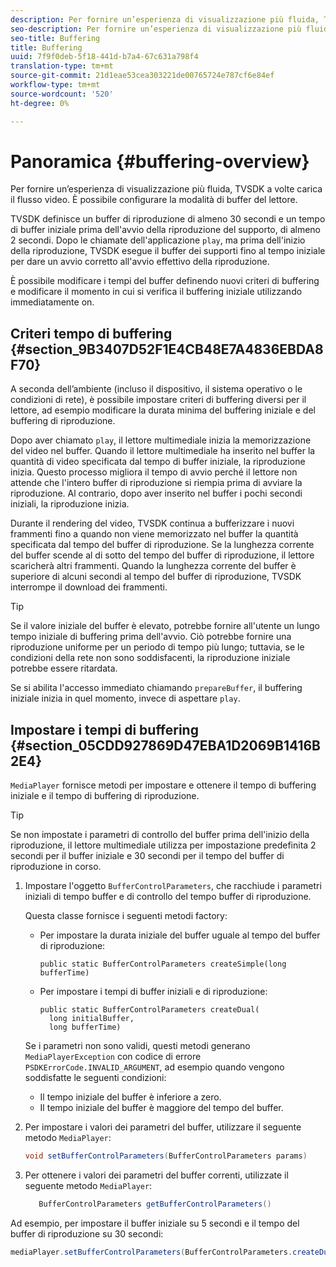 ```yaml
---
description: Per fornire un’esperienza di visualizzazione più fluida, TVSDK a volte carica il flusso video. È possibile configurare la modalità di buffer del lettore.
seo-description: Per fornire un’esperienza di visualizzazione più fluida, TVSDK a volte carica il flusso video. È possibile configurare la modalità di buffer del lettore.
seo-title: Buffering
title: Buffering
uuid: 7f9f0deb-5f18-441d-b7a4-67c631a798f4
translation-type: tm+mt
source-git-commit: 21d1eae53cea303221de00765724e787cf6e84ef
workflow-type: tm+mt
source-wordcount: '520'
ht-degree: 0%

---
```



# Panoramica {#buffering-overview}

Per fornire un’esperienza di visualizzazione più fluida, TVSDK a volte carica il flusso video. È possibile configurare la modalità di buffer del lettore.

TVSDK definisce un buffer di riproduzione di almeno 30 secondi e un tempo di buffer iniziale prima dell&#39;avvio della riproduzione del supporto, di almeno 2 secondi. Dopo le chiamate dell&#39;applicazione `play`, ma prima dell&#39;inizio della riproduzione, TVSDK esegue il buffer dei supporti fino al tempo iniziale per dare un avvio corretto all&#39;avvio effettivo della riproduzione.

È possibile modificare i tempi del buffer definendo nuovi criteri di buffering e modificare il momento in cui si verifica il buffering iniziale utilizzando immediatamente on.

## Criteri tempo di buffering {#section_9B3407D52F1E4CB48E7A4836EBDA8F70}

A seconda dell’ambiente (incluso il dispositivo, il sistema operativo o le condizioni di rete), è possibile impostare criteri di buffering diversi per il lettore, ad esempio modificare la durata minima del buffering iniziale e del buffering di riproduzione.

Dopo aver chiamato `play`, il lettore multimediale inizia la memorizzazione del video nel buffer. Quando il lettore multimediale ha inserito nel buffer la quantità di video specificata dal tempo di buffer iniziale, la riproduzione inizia. Questo processo migliora il tempo di avvio perché il lettore non attende che l&#39;intero buffer di riproduzione si riempia prima di avviare la riproduzione. Al contrario, dopo aver inserito nel buffer i pochi secondi iniziali, la riproduzione inizia.

Durante il rendering del video, TVSDK continua a bufferizzare i nuovi frammenti fino a quando non viene memorizzato nel buffer la quantità specificata dal tempo del buffer di riproduzione. Se la lunghezza corrente del buffer scende al di sotto del tempo del buffer di riproduzione, il lettore scaricherà altri frammenti. Quando la lunghezza corrente del buffer è superiore di alcuni secondi al tempo del buffer di riproduzione, TVSDK interrompe il download dei frammenti.

>[!TIP]
>
>Se il valore iniziale del buffer è elevato, potrebbe fornire all&#39;utente un lungo tempo iniziale di buffering prima dell&#39;avvio. Ciò potrebbe fornire una riproduzione uniforme per un periodo di tempo più lungo; tuttavia, se le condizioni della rete non sono soddisfacenti, la riproduzione iniziale potrebbe essere ritardata.

Se si abilita l&#39;accesso immediato chiamando `prepareBuffer`, il buffering iniziale inizia in quel momento, invece di aspettare `play`.

## Impostare i tempi di buffering {#section_05CDD927869D47EBA1D2069B1416B2E4}

`MediaPlayer` fornisce metodi per impostare e ottenere il tempo di buffering iniziale e il tempo di buffering di riproduzione.

>[!TIP]
>
>Se non impostate i parametri di controllo del buffer prima dell&#39;inizio della riproduzione, il lettore multimediale utilizza per impostazione predefinita 2 secondi per il buffer iniziale e 30 secondi per il tempo del buffer di riproduzione in corso.

1. Impostare l&#39;oggetto `BufferControlParameters`, che racchiude i parametri iniziali di tempo buffer e di controllo del tempo buffer di riproduzione.

   Questa classe fornisce i seguenti metodi factory:

   * Per impostare la durata iniziale del buffer uguale al tempo del buffer di riproduzione:

      ```
      public static BufferControlParameters createSimple(long bufferTime)
      ```

   * Per impostare i tempi di buffer iniziali e di riproduzione:

      ```
      public static BufferControlParameters createDual( 
        long initialBuffer,  
        long bufferTime)
      ```
   Se i parametri non sono validi, questi metodi generano `MediaPlayerException` con codice di errore `PSDKErrorCode.INVALID_ARGUMENT`, ad esempio quando vengono soddisfatte le seguenti condizioni:

   * Il tempo iniziale del buffer è inferiore a zero.
   * Il tempo iniziale del buffer è maggiore del tempo del buffer.


1. Per impostare i valori dei parametri del buffer, utilizzare il seguente metodo `MediaPlayer`:

   ```java
   void setBufferControlParameters(BufferControlParameters params)
   ```

1. Per ottenere i valori dei parametri del buffer correnti, utilizzate il seguente metodo `MediaPlayer`:

   ```java
      BufferControlParameters getBufferControlParameters()  
   ```

<!--<a id="example_DE0580B3AD404635825D3301C1F096B6"></a>-->

Ad esempio, per impostare il buffer iniziale su 5 secondi e il tempo del buffer di riproduzione su 30 secondi:

```java
mediaPlayer.setBufferControlParameters(BufferControlParameters.createDual(5000, 30000));
```
